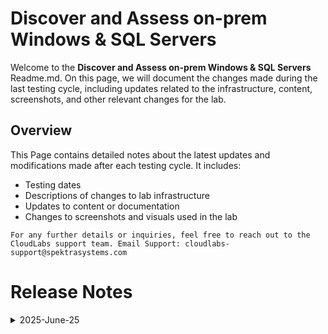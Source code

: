 # Discover and Assess on-prem Windows & SQL Servers

Welcome to the **Discover and Assess on-prem Windows & SQL Servers** Readme.md. On this page, we will document the changes made during the last testing cycle, including updates related to the infrastructure, content, screenshots, and other relevant changes for the lab.

## Overview

This Page contains detailed notes about the latest updates and modifications made after each testing cycle. It includes:

- Testing dates
- Descriptions of changes to lab infrastructure
- Updates to content or documentation
- Changes to screenshots and visuals used in the lab

`For any further details or inquiries, feel free to reach out to the CloudLabs support team. Email Support: cloudlabs-support@spektrasystems.com`

# Release Notes

<details>
  <summary>2025-June-25</summary>

## Infrastructure Changes

NA

## Content Changes

- **Change**: Updated the lab exercise to align the steps with the latest UI enhancements.


## Screenshot Updates

- **Change**: Updated the screenshot showing the lab environment setup.
- **Details**: New screenshot reflects the changes in the user interface after the recent UI update.
<details>
